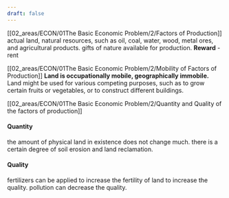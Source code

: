 ```yaml
---
draft: false
---
```

[[02_areas/ECON/01The Basic Economic Problem/2/Factors of Production]]
actual land, natural resources, such as oil, coal, water, wood, metal ores, and agricultural products. gifts of nature available for production.
**Reward** - rent


[[02_areas/ECON/01The Basic Economic Problem/2/Mobility of Factors of Production]]
**Land is occupationally mobile, geographically immobile.**
Land might be used for various competing purposes, such as to grow certain fruits or vegetables, or to construct different buildings.



[[02_areas/ECON/01The Basic Economic Problem/2/Quantity and Quality of the factors of production]]
#### Quantity
the amount of physical land in existence does not change much.
there is a certain degree of soil erosion and land reclamation.
#### Quality
fertilizers can be applied to increase the fertility of land to increase the quality. 
pollution can decrease the quality.

